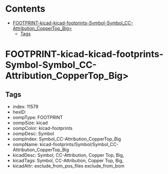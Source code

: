 



Contents
========

* [FOOTPRINT-kicad-kicad-footprints-Symbol-Symbol_CC-Attribution_CopperTop_Big>](#footprint-kicad-kicad-footprints-symbol-symbol_cc-attribution_coppertop_big)
	* [Tags](#tags)

# FOOTPRINT-kicad-kicad-footprints-Symbol-Symbol_CC-Attribution_CopperTop_Big>

## Tags

- index: 11579
- hexID: 
- oompType: FOOTPRINT
- oompSize: kicad
- oompColor: kicad-footprints
- oompDesc: Symbol
- oompIndex: Symbol_CC-Attribution_CopperTop_Big
- oompName: kicad-footprints/Symbol/Symbol_CC-Attribution_CopperTop_Big
- kicadDesc: Symbol, CC-Attribution, Copper Top, Big,
- kicadTags: Symbol, CC-Attribution, Copper Top, Big,
- kicadAttr: exclude_from_pos_files exclude_from_bom
